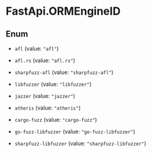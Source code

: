 # FastApi.ORMEngineID

## Enum


* `afl` (value: `"afl"`)

* `afl.rs` (value: `"afl.rs"`)

* `sharpfuzz-afl` (value: `"sharpfuzz-afl"`)

* `libfuzzer` (value: `"libfuzzer"`)

* `jazzer` (value: `"jazzer"`)

* `atheris` (value: `"atheris"`)

* `cargo-fuzz` (value: `"cargo-fuzz"`)

* `go-fuzz-libfuzzer` (value: `"go-fuzz-libfuzzer"`)

* `sharpfuzz-libfuzzer` (value: `"sharpfuzz-libfuzzer"`)


